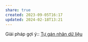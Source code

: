 ```yaml
---
share: true
created: 2023-09-05T16:17
updated: 2024-02-18T13:21
---
```


Giải pháp gợi ý:: [Tự gán nhãn dữ liệu](../Gi%E1%BA%A3i%20ph%C3%A1p/T%E1%BB%B1%20g%C3%A1n%20nh%C3%A3n%20d%E1%BB%AF%20li%E1%BB%87u.md)